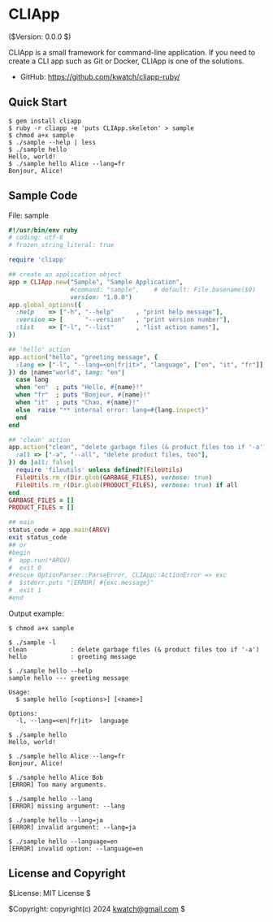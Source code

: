 CLIApp
======

($Version: 0.0.0 $)

CLIApp is a small framework for command-line application.
If you need to create a CLI app such as Git or Docker, CLIApp is one of the solutions.

* GitHub: https://github.com/kwatch/cliapp-ruby/


Quick Start
-----------

```console
$ gem install cliapp
$ ruby -r cliapp -e 'puts CLIApp.skeleton' > sample
$ chmod a+x sample
$ ./sample --help | less
$ ./sample hello
Hello, world!
$ ./sample hello Alice --lang=fr
Bonjour, Alice!
```


Sample Code
-----------

File: sample

```ruby
#!/usr/bin/env ruby
# coding: utf-8
# frozen_string_literal: true

require 'cliapp'

## create an application object
app = CLIApp.new("Sample", "Sample Application",
                 #command: "sample",    # default: File.basename($0)
                 version: "1.0.0")
app.global_options({
  :help    => ["-h", "--help"      , "print help message"],
  :version => [      "--version"   , "print version number"],
  :list    => ["-l", "--list"      , "list action names"],
})

## 'hello' action
app.action("hello", "greeting message", {
  :lang => ["-l", "--lang=<en|fr|it>", "language", ["en", "it", "fr"]],
}) do |name="world", lang: "en"|
  case lang
  when "en"  ; puts "Hello, #{name}!"
  when "fr"  ; puts "Bonjour, #{name}!"
  when "it"  ; puts "Chao, #{name}!"
  else  raise "** internal error: lang=#{lang.inspect}"
  end
end

## 'clean' action
app.action("clean", "delete garbage files (& product files too if '-a')", {
  :all => ["-a", "--all", "delete product files, too"],
}) do |all: false|
  require 'fileutils' unless defined?(FileUtils)
  FileUtils.rm_r(Dir.glob(GARBAGE_FILES), verbose: true)
  FileUtils.rm_r(Dir.glob(PRODUCT_FILES), verbose: true) if all
end
GARBAGE_FILES = []
PRODUCT_FILES = []

## main
status_code = app.main(ARGV)
exit status_code
## or
#begin
#  app.run(*ARGV)
#  exit 0
#rescue OptionParser::ParseError, CLIApp::ActionError => exc
#  $stderr.puts "[ERROR] #{exc.message}"
#  exit 1
#end
```

Output example:

```console
$ chmod a+x sample

$ ./sample -l
clean            : delete garbage files (& product files too if '-a')
hello            : greeting message

$ ./sample hello --help
sample hello --- greeting message

Usage:
  $ sample hello [<options>] [<name>]

Options:
  -l, --lang=<en|fr|it>  language

$ ./sample hello
Hello, world!

$ ./sample hello Alice --lang=fr
Bonjour, Alice!

$ ./sample hello Alice Bob
[ERROR] Too many arguments.

$ ./sample hello --lang
[ERROR] missing argument: --lang

$ ./sample hello --lang=ja
[ERROR] invalid argument: --lang=ja

$ ./sample hello --language=en
[ERROR] invalid option: --language=en
```


License and Copyright
---------------------

$License: MIT License $

$Copyright: copyright(c) 2024 kwatch@gmail.com $
